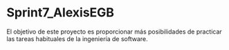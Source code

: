 # Sprint7_AlexisEGB
El objetivo de este proyecto es proporcionar más posibilidades de practicar las tareas habituales de la ingeniería de software.
